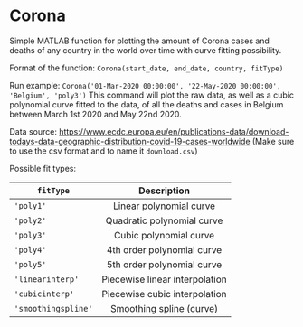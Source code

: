 # Corona

Simple MATLAB function for plotting the amount of Corona cases and deaths of any country in the world over time with curve fitting possibility.

Format of the function: `Corona(start_date, end_date, country, fitType)`

Run example: `Corona('01-Mar-2020 00:00:00', '22-May-2020 00:00:00', 'Belgium', 'poly3')`
This command will plot the raw data, as well as a cubic polynomial curve fitted to the data, of all the deaths and cases in Belgium between March 1st 2020 and May 22nd 2020.

Data source: https://www.ecdc.europa.eu/en/publications-data/download-todays-data-geographic-distribution-covid-19-cases-worldwide (Make sure to use the csv format and to name it `download.csv`)

Possible fit types:

| `fitType`             | Description                      |
| --------------------- |:--------------------------------:|
| `'poly1'`             | Linear polynomial curve          |
| `'poly2'`             | Quadratic polynomial curve       |
| `'poly3'`             | Cubic polynomial curve           |
| `'poly4'`             | 4th order polynomial curve       |
| `'poly5'`             | 5th order polynomial curve       |
| `'linearinterp'`      | Piecewise linear interpolation   |
| `'cubicinterp'`       | Piecewise cubic interpolation    |
| `'smoothingspline'`   | Smoothing spline (curve)         |
